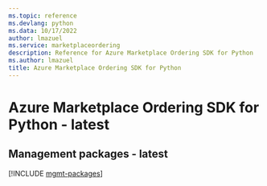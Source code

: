 ```yaml
---
ms.topic: reference
ms.devlang: python
ms.data: 10/17/2022
author: lmazuel
ms.service: marketplaceordering
description: Reference for Azure Marketplace Ordering SDK for Python
ms.author: lmazuel
title: Azure Marketplace Ordering SDK for Python
---
```

# Azure Marketplace Ordering SDK for Python - latest

## Management packages - latest
[!INCLUDE [mgmt-packages](marketplace-ordering-mgmt-index.md)]